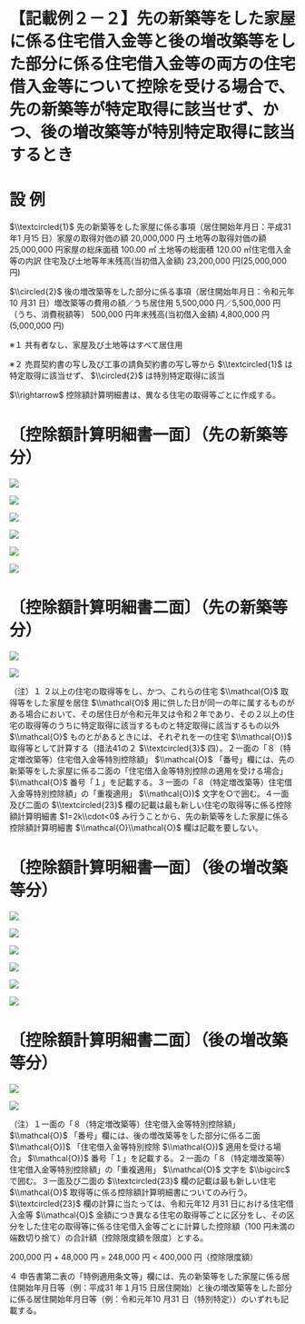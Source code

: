 # 【記載例２－２】先の新築等をした家屋に係る住宅借入金等と後の増改築等をした部分に係る住宅借入金等の両方の住宅借入金等について控除を受ける場合で、先の新築等が特定取得に該当せず、かつ、後の増改築等が特別特定取得に該当するとき

# 設 例

$\\textcircled{1}$ 先の新築等をした家屋に係る事項（居住開始年月日：平成31 年1 月15 日）家屋の取得対価の額 20,000,000 円 土地等の取得対価の額 25,000,000 円家屋の総床面積 100.00 ㎡ 土地等の総面積 120.00 ㎡住宅借入金等の内訳 住宅及び土地等年末残高(当初借入金額) 23,200,000 円(25,000,000 円)

$\\circled{2}$ 後の増改築等をした部分に係る事項（居住開始年月日：令和元年10 月31 日）増改築等の費用の額／うち居住用 5,500,000 円／5,500,000 円（うち、消費税額等） 500,000 円年末残高(当初借入金額) 4,800,000 円(5,000,000 円)

※１ 共有者なし、家屋及び土地等はすべて居住用

※２ 売買契約書の写し及び工事の請負契約書の写し等から $\\textcircled{1}$ は特定取得に該当せず、 $\\circled{2}$ は特別特定取得に該当

$\\rightarrow$ 控除額計算明細書は、異なる住宅の取得等ごとに作成する。

# 〔控除額計算明細書一面〕（先の新築等分）

![](https://www.nta.go.jp/tmp/a4d8da17-c441-4b47-8901-7226c1db2c36/images/6f16c0e506e700128c0b3031a64428947ce14c20f84fb64a2c4b5a4812ec3c8d.jpg)

![](https://www.nta.go.jp/tmp/a4d8da17-c441-4b47-8901-7226c1db2c36/images/a8614719222ec57b9363f1be900eb00eeda14d5bb81a3fd48074555a488c53a2.jpg)

![](https://www.nta.go.jp/tmp/a4d8da17-c441-4b47-8901-7226c1db2c36/images/776e8c257e579f8b433ff061ad641397f6eea365746f865ff30c0ad9a23aa55f.jpg)

![](https://www.nta.go.jp/tmp/a4d8da17-c441-4b47-8901-7226c1db2c36/images/c2edca0d89b8faab0ace2596a721ea4a213a85744a67746c6bd1237192f8373f.jpg)

![](https://www.nta.go.jp/tmp/a4d8da17-c441-4b47-8901-7226c1db2c36/images/14f300d188ca57fd5feb5fb919dfa5e60d876cebace740749022a3c895979c1b.jpg)

![](https://www.nta.go.jp/tmp/a4d8da17-c441-4b47-8901-7226c1db2c36/images/b599d3cba001aad4a5f34f8cc808804aae4bac42a532e724fcc359fbb05d2fd8.jpg)

# 〔控除額計算明細書二面〕（先の新築等分）

![](https://www.nta.go.jp/tmp/a4d8da17-c441-4b47-8901-7226c1db2c36/images/3eb54f94840c27ecf59638697ae90333d0964aa0798cacc8f1032f8df32f6827.jpg)

![](https://www.nta.go.jp/tmp/a4d8da17-c441-4b47-8901-7226c1db2c36/images/fb3ba479b9081e37267a55a1b0d63ef8fbc0255e356f02fed4817e1b286699fd.jpg)

（注）１ ２以上の住宅の取得等をし、かつ、これらの住宅 $\\mathcal{O}$ 取得等をした家屋を居住 $\\mathcal{O}$ 用に供した日が同一の年に属するものがある場合において、その居住日が令和元年又は令和２年であり、その２以上の住宅の取得等のうちに特定取得に該当するものと特定取得に該当するもの以外 $\\mathcal{O}$ ものとがあるときには、それぞれを一の住宅 $\\mathcal{O})$ 取得等として計算する（措法41の２ $\\textcircled{3}$ 四）。２一面の「８（特定増改築等）住宅借入金等特別控除額」 $\\mathcal{O}$ 「番号」欄には、先の新築等をした家屋に係る二面の「住宅借入金等特別控除の適用を受ける場合」 $\\mathcal{O}$ 番号「１」を記載する。３一面の「８（特定増改築等）住宅借入金等特別控除額」の「重複適用」 $\\mathcal{O})$ 文字を○で囲む。４一面及び二面の $\\textcircled{23}$ 欄の記載は最も新しい住宅の取得等に係る控除額計算明細書 $1=2k\\cdot<0$ み行うことから、先の新築等をした家屋に係る控除額計算明細書 $\\mathcal{O}\\mathcal{O}$ 欄は記載を要しない。

# 〔控除額計算明細書一面〕（後の増改築等分）

![](https://www.nta.go.jp/tmp/a4d8da17-c441-4b47-8901-7226c1db2c36/images/6482917b1a2986120977ee08f57c975c717afd3d75ce025f01001770a9fec69c.jpg)

![](https://www.nta.go.jp/tmp/a4d8da17-c441-4b47-8901-7226c1db2c36/images/9e07e6b796633478e7644110f3356025731a3d092950653c79d4165e80ad261b.jpg)

![](https://www.nta.go.jp/tmp/a4d8da17-c441-4b47-8901-7226c1db2c36/images/afc9c697198f2a37d864ad2e9388f4569302c19225f74713648f252fdda68def.jpg)

![](https://www.nta.go.jp/tmp/a4d8da17-c441-4b47-8901-7226c1db2c36/images/27a53cf83406904945fc9766cf63c999e76bc987b578b66f1f90c4621474ceda.jpg)

![](https://www.nta.go.jp/tmp/a4d8da17-c441-4b47-8901-7226c1db2c36/images/bed8f7324e922e47a62ba8829693ca1646cfa00fa9d5b7493ec7c8ef99e449af.jpg)

![](https://www.nta.go.jp/tmp/a4d8da17-c441-4b47-8901-7226c1db2c36/images/f2b2379e4a2ee0828b132d7f614d5cb1f0cdf1663f35425aa3a6c92ee10dbf0b.jpg)

# 〔控除額計算明細書二面〕（後の増改築等分）

![](https://www.nta.go.jp/tmp/a4d8da17-c441-4b47-8901-7226c1db2c36/images/15a0c0ad579b1dd54afb9169e090d6a90fdc819117a833c28ee17d384acdb1b8.jpg)

![](https://www.nta.go.jp/tmp/a4d8da17-c441-4b47-8901-7226c1db2c36/images/3a8998b8f70ca468092b304ca1057729c4e4085fa6fdcb71309a308f67597015.jpg)

（注）１一面の「８（特定増改築等）住宅借入金等特別控除額」 $\\mathcal{O}$ 「番号」欄には、後の増改築等をした部分に係る二面 $\\mathcal{O})$ 「住宅借入金等特別控除 $\\mathcal{O})$ 適用を受ける場合」 $\\mathcal{O})$ 番号「１」を記載する。２一面の「８（特定増改築等）住宅借入金等特別控除額」の「重複適用」 $\\mathcal{O}$ 文字を $\\bigcirc$ で囲む。３一面及び二面の $\\textcircled{23}$ 欄の記載は最も新しい住宅 $\\mathcal{O}$ 取得等に係る控除額計算明細書についてのみ行う。 $\\textcircled{23}$ 欄の計算に当たっては、令和元年12 月31 日における住宅借入金等 $\\mathcal{O}$ 金額につき異なる住宅の取得等ごとに区分をし、その区分をした住宅の取得等に係る住宅借入金等ごとに計算した控除額（100 円未満の端数切り捨て）の合計額（控除限度額を限度）とする。

200,000 円 $+$ 48,000 円 $=$ 248,000 円 $<$ 400,000 円（控除限度額）

４ 申告書第二表の「特例適用条文等」欄には、先の新築等をした家屋に係る居住開始年月日等（例：平成31 年１月15 日居住開始）と後の増改築等をした部分に係る居住開始年月日等（例：令和元年10 月31 日（特別特定））のいずれも記載する。
